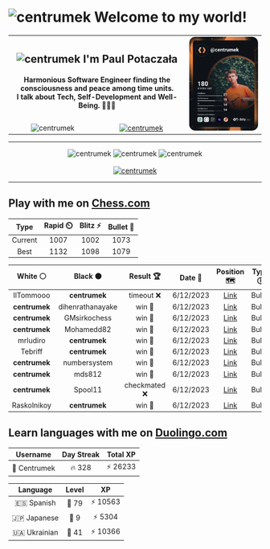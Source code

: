 <h1>
  <img
    src="https://emojis.slackmojis.com/emojis/images/1531849430/4246/blob-sunglasses.gif"
    width="30"
    alt="centrumek"
  />
  Welcome to my world!
</h1>

<table>
  <tbody>
    <tr>
      <td align="center" width="70%" colspan="2">
        <h2>
          <img
            src="https://raw.githubusercontent.com/MartinHeinz/MartinHeinz/master/wave.gif"
            width="30px"
            alt="centrumek"
          />
          I'm Paul Potaczała
        </h2>
        <h4>
          Harmonious Software Engineer finding the consciousness and peace among time units.
          <br/>
          I talk about Tech, Self-Development and Well-Being. 🌿🧘🚀
        </h4>
      </td>
      <td width="30%" rowspan="2">
        <a href="https://app.daily.dev/centrumek">
          <img
            src="./devcard.svg"
            alt="centrumek"
          />
        </a>
      </td>
    </tr>
    <tr align="center">
      <td>
        <img
          src="https://komarev.com/ghpvc/?username=centrumek&label=visitors&color=0e75b6&style=flat"
          alt="centrumek"
        >
      </td>
      <td>
        <a href="https://stackoverflow.com/users/14496012/centrumek">
          <img
            src="https://stackoverflow.com/users/flair/14496012.png?theme=dark"
            alt="centrumek"
          >
        </a>
      </td>
    </tr>
  </tbody>
</table>

---
<div align="center">
  <img 
    src="https://github-readme-stats.vercel.app/api?username=centrumek&show_icons=true&count_private=true&theme=dark&hide_border=true&hide=issues,contribs&bg_color=00000000"
    alt="centrumek"
  />
  <img
    src="https://github-readme-stats.vercel.app/api/top-langs/?username=centrumek&layout=compact&hide_border=true&theme=dark&bg_color=00000000&langs_count=6&exclude_repo=air-statistic-app"
    alt="centrumek"
  />
  <img 
    src="https://github-readme-streak-stats.herokuapp.com?user=centrumek&theme=dark&hide_border=true&background=FFFFFF00"
    alt="centrumek"
  />
  <br/>
  <br/>
  <a href="https://www.buymeacoffee.com/centrumek">
    <img
      src="https://cdn.buymeacoffee.com/buttons/v2/default-orange.png"
      height="50"
      width="210"
      alt="centrumek"
    />
  </a>
</div>

---

## Play with me on [Chess.com](https://www.chess.com/member/centrumek)

<div align="center">
<!--START_SECTION:chessStats-->
<!-- Automatically generated with https://github.com/Balastrong/chess-stats-action -->

| Type | Rapid ⏲️ | Blitz ⚡ | Bullet 🔫 |
|:---:|:---:|:---:|:---:|
| Current | 1007 | 1002 | 1073 |
| Best | 1132 | 1098 | 1079 |

| White ⚪ | Black ⚫ | Result 🏆 | Date 📅 | Position 🗺️ | Type 🕕 |
|:---:|:---:|:---:|:---:|:---:|:---:|
| IlTommooo | **centrumek** | timeout ❌ | 6/12/2023 | <a href="http://www.ee.unb.ca/cgi-bin/tervo/fen.pl?select=8/pp6/3r4/2p1k3/3Pp1K1/8/PP6/8 b - -">Link</a> | Bullet |
| **centrumek** | dihenrathanayake | win 🥇 | 6/12/2023 | <a href="http://www.ee.unb.ca/cgi-bin/tervo/fen.pl?select=1B6/6p1/p7/2P3kp/3PB3/5K1P/5P2/8 b - -">Link</a> | Bullet |
| **centrumek** | GMsirkochess | win 🥇 | 6/12/2023 | <a href="http://www.ee.unb.ca/cgi-bin/tervo/fen.pl?select=3r2k1/p1R3p1/1p2p1pp/8/4P3/1P1P3P/P4P2/4KBR1 b - -">Link</a> | Bullet |
| **centrumek** | Mohamedd82 | win 🥇 | 6/12/2023 | <a href="http://www.ee.unb.ca/cgi-bin/tervo/fen.pl?select=8/7p/R3bkp1/2K5/8/8/8/8 b - -">Link</a> | Bullet |
| mrludiro | **centrumek** | win 🥇 | 6/12/2023 | <a href="http://www.ee.unb.ca/cgi-bin/tervo/fen.pl?select=8/8/2k5/2PR1Np1/p2R3p/P4P1r/5K2/8 w - -">Link</a> | Bullet |
| Tebriff | **centrumek** | win 🥇 | 6/12/2023 | <a href="http://www.ee.unb.ca/cgi-bin/tervo/fen.pl?select=8/p3b2p/1p1pk3/3R2p1/6P1/1P3K1P/P1r5/8 w - -">Link</a> | Bullet |
| **centrumek** | numbersystem | win 🥇 | 6/12/2023 | <a href="http://www.ee.unb.ca/cgi-bin/tervo/fen.pl?select=5rk1/1R3p1p/1n2p1p1/1b1p2P1/5P1P/3q4/5Q1K/8 b - -">Link</a> | Bullet |
| **centrumek** | mds812 | win 🥇 | 6/12/2023 | <a href="http://www.ee.unb.ca/cgi-bin/tervo/fen.pl?select=5Q1k/6pp/1p6/8/8/3pp2P/6P1/4R2K b - -">Link</a> | Bullet |
| **centrumek** | Spool11 | checkmated ❌ | 6/12/2023 | <a href="http://www.ee.unb.ca/cgi-bin/tervo/fen.pl?select=2kr2n1/pb3p2/1p5p/8/1P1N4/P2Q2P1/4PPqP/RN3RK1 w - -">Link</a> | Bullet |
| Raskolnikoy | **centrumek** | win 🥇 | 6/12/2023 | <a href="http://www.ee.unb.ca/cgi-bin/tervo/fen.pl?select=r5k1/2p4p/p1p1p3/3pb2K/PP6/8/8/8 w - -">Link</a> | Bullet |

<!--END_SECTION:chessStats-->
</div>

## Learn languages with me on [Duolingo.com](https://www.duolingo.com/profile/Centrumek)

<div align="center">
<!--START_SECTION:duolingoStats-->
<!-- Automatically generated with https://github.com/centrumek/duolingo-readme-stats-->

| Username | Day Streak | Total XP |
|:---:|:---:|:---:|
| 👤 Centrumek | 🔥 328 | ⚡ 26233 |

| Language | Level | XP |
|:---:|:---:|:---:|
| 🇪🇸 Spanish | 👑 79 | ⚡ 10563 |
| 🇯🇵 Japanese | 👑 9 | ⚡ 5304 |
| 🇺🇦 Ukrainian | 👑 41 | ⚡ 10366 |

<!--END_SECTION:duolingoStats-->
</div>
<!--
**centrumek/centrumek** is a ✨ _special_ ✨ repository because its `README.md` (this file) appears on your GitHub profile.

Here are some ideas to get you started:

- 🔭 I’m currently working on ...
- 🌱 I’m currently learning ...
- 👯 I’m looking to collaborate on ...
- 🤔 I’m looking for help with ...
- 💬 Ask me about ...
- 📫 How to reach me: ...
- 😄 Pronouns: ...
- ⚡ Fun fact: ...
-->
